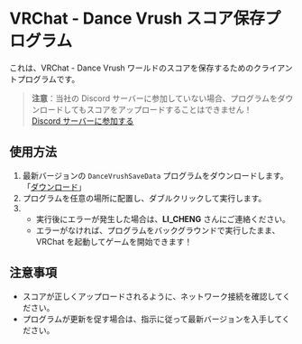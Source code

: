 # VRChat - Dance Vrush スコア保存プログラム

これは、VRChat - Dance Vrush ワールドのスコアを保存するためのクライアントプログラムです。

> **注意**：当社の Discord サーバーに参加していない場合、プログラムをダウンロードしてもスコアをアップロードすることはできません！  
> [Discord サーバーに参加する](https://20070615.xyz/discord)

## 使用方法
1. 最新バージョンの `DanceVrushSaveData` プログラムをダウンロードします。「[ダウンロード](https://github.com/BILILICHENG/DanceVrushSaveData/releases)」
2. プログラムを任意の場所に配置し、ダブルクリックして実行します。
3. 
   - 実行後にエラーが発生した場合は、**LI_CHENG** さんにご連絡ください。
   - エラーがなければ、プログラムをバックグラウンドで実行したまま、VRChat を起動してゲームを開始できます！

## 注意事項
- スコアが正しくアップロードされるように、ネットワーク接続を確認してください。
- プログラムが更新を促す場合は、指示に従って最新バージョンを入手してください。
